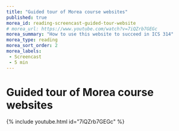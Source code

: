 ```yaml
---
title: "Guided tour of Morea course websites"
published: true
morea_id: reading-screencast-guided-tour-website
# morea_url: https://www.youtube.com/watch?v=7iQZrb7GEGc
morea_summary: "How to use this website to succeed in ICS 314"
morea_type: reading
morea_sort_order: 2
morea_labels:
 - Screencast
 - 5 min
---
```


# Guided tour of Morea course websites
{% include youtube.html id="7iQZrb7GEGc" %}
